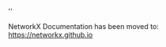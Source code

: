 '<meta http-equiv="refresh" content="0; URL=https://networkx.github.io/documentation/stable/reference/generated/networkx.MultiDiGraph.number_of_nodes.html">'

NetworkX Documentation has been moved to:<br><a href="https://networkx.github.io">https://networkx.github.io</a>

